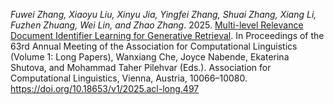 *Fuwei Zhang, Xiaoyu Liu, Xinyu Jia, Yingfei Zhang, Shuai Zhang, Xiang Li, Fuzhen Zhuang, Wei Lin, and Zhao Zhang*. 2025. [Multi-level Relevance Document Identifier Learning for Generative Retrieval](https://aclanthology.org/2025.acl-long.497/). In Proceedings of the 63rd Annual Meeting of the Association for Computational Linguistics (Volume 1: Long Papers), Wanxiang Che, Joyce Nabende, Ekaterina Shutova, and Mohammad Taher Pilehvar (Eds.). Association for Computational Linguistics, Vienna, Austria, 10066–10080. https://doi.org/10.18653/v1/2025.acl-long.497
